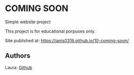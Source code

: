 # COMING SOON

Simple website project

This project is for educational porpuses only.

Site published at: https://janis0316.github.io/10-coming-soon/


## Authors

Laura: [Github](https://github.com/janis0316)
